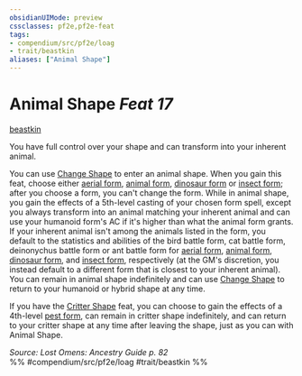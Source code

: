 ```yaml
---
obsidianUIMode: preview
cssclasses: pf2e,pf2e-feat
tags:
- compendium/src/pf2e/loag
- trait/beastkin
aliases: ["Animal Shape"]
---
```

# Animal Shape  *Feat 17*  
[beastkin](rules/traits/beastkin-loag.md "Beastkin Ancestry & Heritage Trait")  


You have full control over your shape and can transform into your inherent animal.

You can use [Change Shape](rules/actions/change-shape-beastkin-loag.md) to enter an animal shape. When you gain this feat, choose either [aerial form](compendium/spells/aerial-form.md), [animal form](compendium/spells/animal-form.md), [dinosaur form](compendium/spells/dinosaur-form.md) or [insect form](compendium/spells/insect-form.md); after you choose a form, you can't change the form. While in animal shape, you gain the effects of a 5th-level casting of your chosen form spell, except you always transform into an animal matching your inherent animal and can use your humanoid form's AC if it's higher than what the animal form grants. If your inherent animal isn't among the animals listed in the form, you default to the statistics and abilities of the bird battle form, cat battle form, deinonychus battle form or ant battle form for [aerial form](compendium/spells/aerial-form.md), [animal form](compendium/spells/animal-form.md), [dinosaur form](compendium/spells/dinosaur-form.md), and [insect form](compendium/spells/insect-form.md), respectively (at the GM's discretion, you instead default to a different form that is closest to your inherent animal). You can remain in animal shape indefinitely and can use [Change Shape](rules/actions/change-shape-beastkin-loag.md) to return to your humanoid or hybrid shape at any time.

If you have the [Critter Shape](compendium/feats/critter-shape-loag.md) feat, you can choose to gain the effects of a 4th-level [pest form](compendium/spells/pest-form.md), can remain in critter shape indefinitely, and can return to your critter shape at any time after leaving the shape, just as you can with Animal Shape.

*Source: Lost Omens: Ancestry Guide p. 82*  
%% #compendium/src/pf2e/loag #trait/beastkin %%